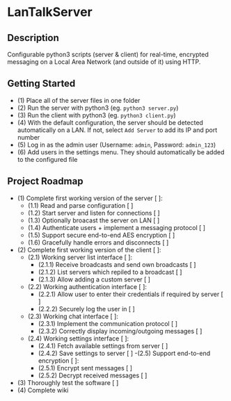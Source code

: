 # LanTalkServer

## Description
Configurable python3 scripts (server &amp; client) for real-time, encrypted messaging on a Local Area Network (and outside of it) using HTTP.

## Getting Started
- (1) Place all of the server files in one folder
- (2) Run the server with python3 (eg. `python3 server.py`)
- (3) Run the client with python3 (eg. `python3 client.py`)
- (4) With the default configuration, the server should be detected automatically on a LAN. If not, select `Add Server` to add its IP and port number
- (5) Log in as the admin user (Username: `admin`, Password: `admin_123`)
- (6) Add users in the settings menu. They should automatically be added to the configured file

## Project Roadmap
- (1) Complete first working version of the server [ ]:
  - (1.1) Read and parse configuration [ ]
  - (1.2) Start server and listen for connections [ ]
  - (1.3) Optionally broacast the server on LAN [ ]
  - (1.4) Authenticate users + implement a messaging protocol [ ]
  - (1.5) Support secure end-to-end AES encryption [ ]
  - (1.6) Gracefully handle errors and disconnects [ ]
- (2) Complete first working version of the client [ ]:
  - (2.1) Working server list interface [ ]:
    - (2.1.1) Receive broadcasts and send own broadcasts [ ]
    - (2.1.2) List servers which repiled to a broadcast [ ]
    - (2.1.3) Allow adding a custom server [ ]
  - (2.2) Working authentication interface [ ]:
    - (2.2.1) Allow user to enter their credentials if required by server [ ]
    - (2.2.2) Securely log the user in [ ]
  - (2.3) Working chat interface [ ]:
    - (2.3.1) Implement the communication protocol [ ]
    - (2.3.2) Correctly display incoming/outgoing messages [ ]
  - (2.4) Working settings interface [ ]:
    - (2.4.1) Fetch available settings from server [ ]
    - (2.4.2) Save settings to server [ ]
  -(2.5) Support end-to-end encryption [ ]:
    - (2.5.1) Encrypt sent messages [ ]
    - (2.5.2) Decrypt received messages [ ]
- (3) Thoroughly test the software [ ]
- (4) Complete wiki
